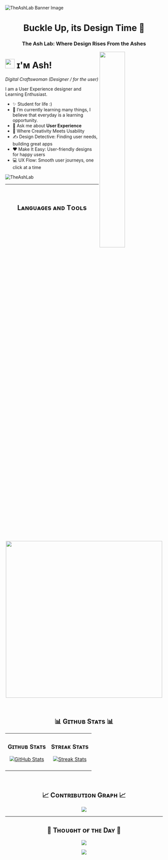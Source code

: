 <!--Banner-->
![TheAshLab Banner Image](https://pbs.twimg.com/profile_banners/1764936996999385088/1716010728/1500x500)

<h1 align="center">Buckle Up, its Design Time 🔮</h1>
<h3 align="center">The Ash Lab: Where Design Rises From the Ashes</h3>

<!--Night Owl image-->
<div>
  <img align="right" width="40%" src="https://owlbertsio-resized.s3.amazonaws.com/Popper.psd.full.png">
</div>

<!--Header Name-->
# <img src="https://emojis.slackmojis.com/emojis/images/1531849430/4246/blob-sunglasses.gif?1531849430" width="30"/> ɪ'ᴍ Ash! 
*Digital Craftswoman (Designer / for the user)*
<br /> 

<!--Start Intro-->               
<p align="left">I am a User Experience designer and Learning Enthusiast.</p>

- ✨ Student for life :)
- 🌱 I’m currently learning many things, I believe that everyday is a learning opportunity.
- 💬 Ask me about **User Experience**
- 🎨 Where Creativity Meets Usability
- ✍ Design Detective: Finding user needs, building great apps
- ❤ Make It Easy: User-friendly designs for happy users
- 💻 UX Flow: Smooth user journeys, one click at a time
<!--End Intro-->

<!--Profile Count Badge-->
<p align="left">
  <img src="https://komarev.com/ghpvc/?username=TheAshLab&label=Profile%20views&color=770677&style=for-the-badge&logo=star" alt="TheAshLab" style="padding-right:20px;" />
</p>

---
<br />

<!--Languages and Tools Section-->       
<h2 align="center">Lᴀɴɢᴜᴀɢᴇs ᴀɴᴅ Tᴏᴏʟs</h2> 
<p align="center">
<img width="500px"  src="https://skillicons.dev/icons?i=py,html,css,vscode,figma,photoshop,illustrator,&perline=10"  />
</p>
<br />


<!--Trophies Section-->   

<!--Github stats Table--> 
<h2 align="center">📊 Gɪᴛʜᴜʙ Sᴛᴀᴛs 📊</h2>

<table width="100%">
  <tr>
    <td width="50%">
      <h3 align="center"><strong>Gɪᴛʜᴜʙ Sᴛᴀᴛs</strong></h3>
      <p align="center">
        <a href="https://github.com/TheAshLab">
          <img align="center" src="https://github-readme-stats.vercel.app/api?username=TheAshLab&count_private=true&show_icons=true&theme=nightowl" alt="GitHub Stats" />
        </a>
      </p>
    </td>
    <td width="50%">
      <h3 align="center"><strong>Sᴛʀᴇᴀᴋ Sᴛᴀᴛs</strong></h3>
      <p align="center">
        <a href="https://github.com/TheAshLab">
          <img align="center" src="https://streak-stats.demolab.com?user=TheAshLab&theme=nightowl" alt="Streak Stats" />
        </a>
      </p>
    </td>
  </tr>
  <tr>
    <td width="50%">
  </tr>
</table>
<br />

<!--Contribution Graph-->
<h2 align="center">📈 Cᴏɴᴛʀɪʙᴜᴛɪᴏɴ Gʀᴀᴘʜ 📈</h2>
<div align="center">
    <img src="https://github-readme-activity-graph.vercel.app/graph?username=TheAshLab&bg_color=011627&color=79d3c3&line=c792ea&point=ffeb95&area=true&hide_border=false" border-radius="15">
</div>

---

<!--Dynamic Quote card updated everyday at 12 PM--> 
<h2 align="center">🌟 Tʜᴏᴜɢʜᴛ ᴏғ ᴛʜᴇ Dᴀʏ 🌟</h2>


<!--STARTS_HERE_QUOTE_CARD-->
<p align="center">
    <img src="https://readme-daily-quotes.vercel.app/api?author=Charles%20Dickens&quote=There%20is%20nothing%20in%20the%20world%20so%20irresistibly%20contagious%20as%20laughter%20and%20good%20humor.&theme=dark&bg_color=011627&author_color=ffeb95">
</p>
<!--ENDS_HERE_QUOTE_CARD-->

<!--Footer--> 
<p align="center">
  <img src="https://capsule-render.vercel.app/api?type=waving&color=gradient&height=65&section=footer"/>
</p>
